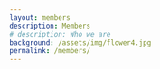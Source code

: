 ```yaml
---
layout: members
description: Members
# description: Who we are
background: /assets/img/flower4.jpg
permalink: /members/
---
```

